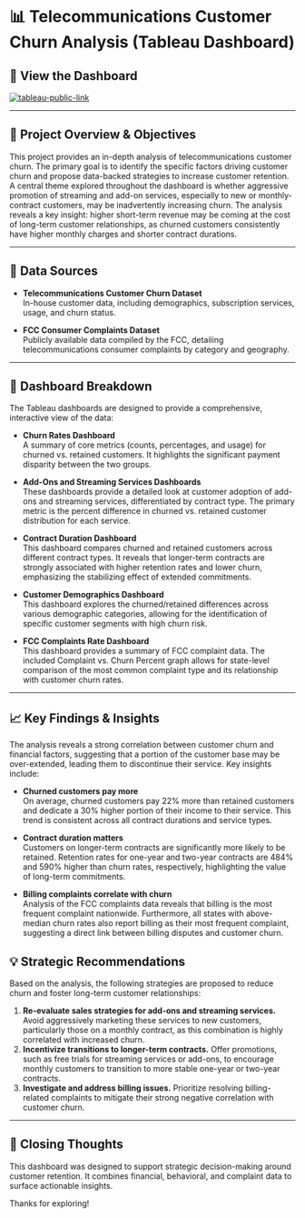 # 📊 Telecommunications Customer Churn Analysis (Tableau Dashboard)

## 🔗 View the Dashboard

<a href="https://public.tableau.com/app/profile/shane.mcbryde/viz/D210-RepresentationandReporting_17107923311500/PerformanceAssessment" target="_blank">![tableau-public-link](https://img.shields.io/badge/Tableau%20Public-View%20Dashboard-red.svg?logo=tableau)</a>

---

## 🎯 Project Overview & Objectives
This project provides an in-depth analysis of telecommunications customer churn. The primary goal is to identify the specific factors driving customer churn and propose data-backed strategies to increase customer retention. A central theme explored throughout the dashboard is whether aggressive promotion of streaming and add-on services, especially to new or monthly-contract customers, may be inadvertently increasing churn. The analysis reveals a key insight: higher short-term revenue may be coming at the cost of long-term customer relationships, as churned customers consistently have higher monthly charges and shorter contract durations.

---

## 📁 Data Sources

- **Telecommunications Customer Churn Dataset**  
  In-house customer data, including demographics, subscription services, usage, and churn status.

- **FCC Consumer Complaints Dataset**  
  Publicly available data compiled by the FCC, detailing telecommunications consumer complaints by category and geography.

---

## 🧭 Dashboard Breakdown

The Tableau dashboards are designed to provide a comprehensive, interactive view of the data:

- **Churn Rates Dashboard**  
  A summary of core metrics (counts, percentages, and usage) for churned vs. retained customers. It highlights the significant payment disparity between the two groups.

- **Add-Ons and Streaming Services Dashboards**  
  These dashboards provide a detailed look at customer adoption of add-ons and streaming services, differentiated by contract type. The primary metric is the percent difference in churned vs. retained customer distribution for each service.

- **Contract Duration Dashboard**  
  This dashboard compares churned and retained customers across different contract types. It reveals that longer-term contracts are strongly associated with higher retention rates and lower churn, emphasizing the stabilizing effect of extended commitments.

- **Customer Demographics Dashboard**  
  This dashboard explores the churned/retained differences across various demographic categories, allowing for the identification of specific customer segments with high churn risk.

- **FCC Complaints Rate Dashboard**  
  This dashboard provides a summary of FCC complaint data. The included Complaint vs. Churn Percent graph allows for state-level comparison of the most common complaint type and its relationship with customer churn rates.

---

## 📈 Key Findings & Insights

The analysis reveals a strong correlation between customer churn and financial factors, suggesting that a portion of the customer base may be over-extended, leading them to discontinue their service. Key insights include:

- **Churned customers pay more**  
  On average, churned customers pay 22% more than retained customers and dedicate a 30% higher portion of their income to their service. This trend is consistent across all contract durations and service types.

- **Contract duration matters**  
  Customers on longer-term contracts are significantly more likely to be retained. Retention rates for one-year and two-year contracts are 484% and 590% higher than churn rates, respectively, highlighting the value of long-term commitments.

- **Billing complaints correlate with churn**  
  Analysis of the FCC complaints data reveals that billing is the most frequent complaint nationwide. Furthermore, all states with above-median churn rates also report billing as their most frequent complaint, suggesting a direct link between billing disputes and customer churn.
  
## 💡 Strategic Recommendations

Based on the analysis, the following strategies are proposed to reduce churn and foster long-term customer relationships:

1. **Re-evaluate sales strategies for add-ons and streaming services.** Avoid aggressively marketing these services to new customers, particularly those on a monthly contract, as this combination is highly correlated with increased churn.
2. **Incentivize transitions to longer-term contracts.** Offer promotions, such as free trials for streaming services or add-ons, to encourage monthly customers to transition to more stable one-year or two-year contracts.
3. **Investigate and address billing issues.** Prioritize resolving billing-related complaints to mitigate their strong negative correlation with customer churn.

---

## 🧠 Closing Thoughts

This dashboard was designed to support strategic decision-making around customer retention. It combines financial, behavioral, and complaint data to surface actionable insights.

Thanks for exploring!
